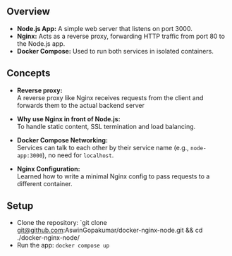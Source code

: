 
## Overview

- **Node.js App:** A simple web server that listens on port 3000.
- **Nginx:** Acts as a reverse proxy, forwarding HTTP traffic from port 80 to the Node.js app.
- **Docker Compose:** Used to run both services in isolated containers.
## Concepts 

- **Reverse proxy:**  
    A reverse proxy like Nginx receives requests from the client and forwards them to the actual backend server
    
- **Why use Nginx in front of Node.js:**  
    To handle static content, SSL termination and load balancing.
    
- **Docker Compose Networking:**  
    Services can talk to each other by their service name (e.g., `node-app:3000`), no need for `localhost`.
    
- **Nginx Configuration:**  
    Learned how to write a minimal Nginx config to pass requests to a different container.
## Setup 

- Clone the repository: 
	`git clone git@github.com:AswinGopakumar/docker-nginx-node.git && cd ./docker-nginx-node/
- Run the app:
	`docker compose up`
